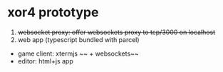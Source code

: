 # xor4 prototype

1. ~~websocket proxy: offer websockets proxy to tcp/3000 on localhost~~
2. web app (typescript bundled with parcel)
  - game client: xtermjs ~~ + websockets~~
  - editor: html+js app
